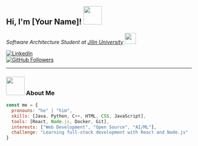 <h2> Hi, I'm [Your Name]! <img src="https://media.giphy.com/media/mGcNjsfWAjY5AEZNw6/giphy.gif" width="50"></h2>
<p><em>Software Architecture Student at <a href="http://www.jlu.edu.cn">Jilin University</a> <img src="https://media.giphy.com/media/fYSnHlufseco8Fh93Z/giphy.gif" width="30"></em></p>

[![LinkedIn](https://img.shields.io/badge/-LinkedIn-blue?style=flat-square&logo=Linkedin&logoColor=white&link=https://www.linkedin.com)](https://www.linkedin.com)  
[![GitHub Followers](https://img.shields.io/github/followers/[YourGitHubUsername]?label=follow&style=social)](https://github.com/[YourGitHubUsername])

---

### <img src="https://media.giphy.com/media/VgCDAzcKvsR6OM0uWg/giphy.gif" width="50"> About Me  

```javascript
const me = {
  pronouns: "he" | "him",
  skills: [Java, Python, C++, HTML, CSS, JavaScript],
  tools: [React, Node.js, Docker, Git],
  interests: ["Web Development", "Open Source", "AI/ML"],
  challenge: "Learning full-stack development with React and Node.js"
}
